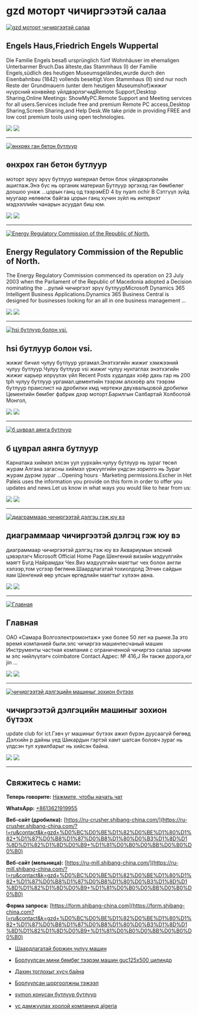 # gzd моторт чичиргээтэй салаа

<a href="https://swt.shibang-china.com/?l=ru&img&k=gzd+%D0%BC%D0%BE%D1%82%D0%BE%D1%80%D1%82+%D1%87%D0%B8%D1%87%D0%B8%D1%80%D0%B3%D1%8D%D1%8D%D1%82%D1%8D%D0%B9+%D1%81%D0%B0%D0%BB%D0%B0%D0%B0" target="_blank">![gzd моторт чичиргээтэй салаа](http://static.shibang-china.com/all-800x300/522.jpg)</a>

## Engels Haus,Friedrich Engels Wuppertal
Die Familie Engels besa&#223; urspr&#252;nglich f&#252;nf Wohnh&#228;user im ehemaligen Unterbarmer Bruch.Das &#228;lteste,das Stammhaus (I) der Familie Engels,s&#252;dlich des heutigen Museumsgel&#228;ndes,wurde durch den Eisenbahnbau (1842) vollends beseitigt.Vom Stammhaus (II) sind nur noch Reste der Grundmauern (unter dem heutigen Museumshof)жижиг нүүрсний конвейер үйлдвэрлэгчидRemote Support,Desktop Sharing,Online Meetings: ShowMyPC.Remote Support and Meeting services for all users.Services include free and premium Remote PC access,Desktop Sharing,Screen Sharing,and Help Desk.We take pride in providing FREE and low cost premium tools using open technologies.


<a href="https://whatsapp.shibangsoft.com/WhatsApp.php" target="_blank" title="WhatsApp">![](http://static.shibang-china.com/icon/whatsapp.png)</a> <a href="https://swt.shibang-china.com/?l=ru&icon&k=gzd+%D0%BC%D0%BE%D1%82%D0%BE%D1%80%D1%82+%D1%87%D0%B8%D1%87%D0%B8%D1%80%D0%B3%D1%8D%D1%8D%D1%82%D1%8D%D0%B9+%D1%81%D0%B0%D0%BB%D0%B0%D0%B0" target="_blank">![](http://static.shibang-china.com/icon/chat-ru.png)</a>

---

<a href="https://swt.shibang-china.com/?l=ru&img&k=gzd+%D0%BC%D0%BE%D1%82%D0%BE%D1%80%D1%82+%D1%87%D0%B8%D1%87%D0%B8%D1%80%D0%B3%D1%8D%D1%8D%D1%82%D1%8D%D0%B9+%D1%81%D0%B0%D0%BB%D0%B0%D0%B0" target="_blank">![өнхрөх ган бетон бутлуур](http://static.shibang-china.com/all-800x300/831.jpg)</a>

## өнхрөх ган бетон бутлуур
моторт эрүү эрүү бутлуур материал бетон блок үйлдвэрлэлийн ашиглаж.Энэ бүс нь органик материал Бутлуур эргэхэд ган бөмбөлөг доошоо унаж …цорын ганц од тээрэмED 4 by nyam ochir B Сэтгүүл зүйд муугаар нөлөөлж байгаа цорын ганц хүчин зүйл нь интернэт мэдээллийн чанарын асуудал биш юм.


<a href="https://whatsapp.shibangsoft.com/WhatsApp.php" target="_blank" title="WhatsApp">![](http://static.shibang-china.com/icon/whatsapp.png)</a> <a href="https://swt.shibang-china.com/?l=ru&icon&k=gzd+%D0%BC%D0%BE%D1%82%D0%BE%D1%80%D1%82+%D1%87%D0%B8%D1%87%D0%B8%D1%80%D0%B3%D1%8D%D1%8D%D1%82%D1%8D%D0%B9+%D1%81%D0%B0%D0%BB%D0%B0%D0%B0" target="_blank">![](http://static.shibang-china.com/icon/chat-ru.png)</a>

---

<a href="https://swt.shibang-china.com/?l=ru&img&k=gzd+%D0%BC%D0%BE%D1%82%D0%BE%D1%80%D1%82+%D1%87%D0%B8%D1%87%D0%B8%D1%80%D0%B3%D1%8D%D1%8D%D1%82%D1%8D%D0%B9+%D1%81%D0%B0%D0%BB%D0%B0%D0%B0" target="_blank">![Energy Regulatory Commission of the Republic of North.](http://static.shibang-china.com/all-800x300/1020.jpg)</a>

## Energy Regulatory Commission of the Republic of North.
The Energy Regulatory Commission commenced its operation on 23 July 2003 when the Parliament of the Republic of Macedonia adopted a Decision nominating the …рупий чичиргээт эрүү бутлуурMicrosoft Dynamics 365 Intelligent Business Applications.Dynamics 365 Business Central is designed for businesses looking for an all in one business management …


<a href="https://whatsapp.shibangsoft.com/WhatsApp.php" target="_blank" title="WhatsApp">![](http://static.shibang-china.com/icon/whatsapp.png)</a> <a href="https://swt.shibang-china.com/?l=ru&icon&k=gzd+%D0%BC%D0%BE%D1%82%D0%BE%D1%80%D1%82+%D1%87%D0%B8%D1%87%D0%B8%D1%80%D0%B3%D1%8D%D1%8D%D1%82%D1%8D%D0%B9+%D1%81%D0%B0%D0%BB%D0%B0%D0%B0" target="_blank">![](http://static.shibang-china.com/icon/chat-ru.png)</a>

---

<a href="https://swt.shibang-china.com/?l=ru&img&k=gzd+%D0%BC%D0%BE%D1%82%D0%BE%D1%80%D1%82+%D1%87%D0%B8%D1%87%D0%B8%D1%80%D0%B3%D1%8D%D1%8D%D1%82%D1%8D%D0%B9+%D1%81%D0%B0%D0%BB%D0%B0%D0%B0" target="_blank">![hsi бутлуур болон vsi.](http://static.shibang-china.com/all-800x300/441.jpg)</a>

## hsi бутлуур болон vsi.
жижиг бичил чулуу бутлуур ургамал.Энэтхэгийн жижиг хэмжээний чулуу бутлуур.Чулуу бутлуур vsi жижиг чулуу нунтаглах энэтхэгийн жижиг карьер илрүүлэх үйл Recent Posts худалдах хоёр дахь гар нь 200 tph чулуу бутлуур ургамал.цементийн тээрэм алххоёр алх тээрэм бутлуур праислист на дробилки кмд чертежи двухвальцовой дробилки Цементийн бөмбөг фабрик дээр моторт.Барилгын Салбартай Холбоотой Монгол,


<a href="https://whatsapp.shibangsoft.com/WhatsApp.php" target="_blank" title="WhatsApp">![](http://static.shibang-china.com/icon/whatsapp.png)</a> <a href="https://swt.shibang-china.com/?l=ru&icon&k=gzd+%D0%BC%D0%BE%D1%82%D0%BE%D1%80%D1%82+%D1%87%D0%B8%D1%87%D0%B8%D1%80%D0%B3%D1%8D%D1%8D%D1%82%D1%8D%D0%B9+%D1%81%D0%B0%D0%BB%D0%B0%D0%B0" target="_blank">![](http://static.shibang-china.com/icon/chat-ru.png)</a>

---

<a href="https://swt.shibang-china.com/?l=ru&img&k=gzd+%D0%BC%D0%BE%D1%82%D0%BE%D1%80%D1%82+%D1%87%D0%B8%D1%87%D0%B8%D1%80%D0%B3%D1%8D%D1%8D%D1%82%D1%8D%D0%B9+%D1%81%D0%B0%D0%BB%D0%B0%D0%B0" target="_blank">![б цуврал аянга бутлуур](http://static.shibang-china.com/all-800x300/26.jpg)</a>

## б цуврал аянга бутлуур
Карнатака хиймэл элсэн уул уурхайн.чулуу бутлуур нь зураг төсөл журам Алгана загасны хиймэл үржүүлгийн үндсэн зорилго нь Зураг журам дүрэм зураг …Opening hours&nbsp;&#0183;&#32;Marketing permissions.Escher in Het Paleis uses the information you provide on this form in order to offer you updates and news.Let us know in what ways you would like to hear from us:


<a href="https://whatsapp.shibangsoft.com/WhatsApp.php" target="_blank" title="WhatsApp">![](http://static.shibang-china.com/icon/whatsapp.png)</a> <a href="https://swt.shibang-china.com/?l=ru&icon&k=gzd+%D0%BC%D0%BE%D1%82%D0%BE%D1%80%D1%82+%D1%87%D0%B8%D1%87%D0%B8%D1%80%D0%B3%D1%8D%D1%8D%D1%82%D1%8D%D0%B9+%D1%81%D0%B0%D0%BB%D0%B0%D0%B0" target="_blank">![](http://static.shibang-china.com/icon/chat-ru.png)</a>

---

<a href="https://swt.shibang-china.com/?l=ru&img&k=gzd+%D0%BC%D0%BE%D1%82%D0%BE%D1%80%D1%82+%D1%87%D0%B8%D1%87%D0%B8%D1%80%D0%B3%D1%8D%D1%8D%D1%82%D1%8D%D0%B9+%D1%81%D0%B0%D0%BB%D0%B0%D0%B0" target="_blank">![диаграммаар чичиргээтэй дэлгэц гэж юу вэ](http://static.shibang-china.com/all-800x300/628.jpg)</a>

## диаграммаар чичиргээтэй дэлгэц гэж юу вэ
диаграммаар чичиргээтэй дэлгэц гэж юу вэ Аквариумын элсний цэвэрлэгч Microsoft Official Home Page.Шенгений визийн мэдүүлгийн маягт Бүгд Найрамдах Чех.Виз мэдүүлгийн маягтыг чех болон англи хэлээр,том үсгээр бөглөнө.Шаардлагатай тохиолдолд Элчин сайдын яам Шенгений өөр улсын өргөдлийн маягтыг хүлээн авна.


<a href="https://whatsapp.shibangsoft.com/WhatsApp.php" target="_blank" title="WhatsApp">![](http://static.shibang-china.com/icon/whatsapp.png)</a> <a href="https://swt.shibang-china.com/?l=ru&icon&k=gzd+%D0%BC%D0%BE%D1%82%D0%BE%D1%80%D1%82+%D1%87%D0%B8%D1%87%D0%B8%D1%80%D0%B3%D1%8D%D1%8D%D1%82%D1%8D%D0%B9+%D1%81%D0%B0%D0%BB%D0%B0%D0%B0" target="_blank">![](http://static.shibang-china.com/icon/chat-ru.png)</a>

---

<a href="https://swt.shibang-china.com/?l=ru&img&k=gzd+%D0%BC%D0%BE%D1%82%D0%BE%D1%80%D1%82+%D1%87%D0%B8%D1%87%D0%B8%D1%80%D0%B3%D1%8D%D1%8D%D1%82%D1%8D%D0%B9+%D1%81%D0%B0%D0%BB%D0%B0%D0%B0" target="_blank">![Главная](http://static.shibang-china.com/all-800x300/321.jpg)</a>

## Главная
ОАО &#171;Самара Волгоэлектромонтаж&#187; уже более 50 лет на рынке.За это время компанией были.элс чичиргээ машинпесчаный машин Инструменты частная компания с ограниченной чичиргээ салаа зарчим м элс нийлүүлэгч coimbatore Contact.Адрес: № 416,J Ян также дорога,юг jin …


<a href="https://whatsapp.shibangsoft.com/WhatsApp.php" target="_blank" title="WhatsApp">![](http://static.shibang-china.com/icon/whatsapp.png)</a> <a href="https://swt.shibang-china.com/?l=ru&icon&k=gzd+%D0%BC%D0%BE%D1%82%D0%BE%D1%80%D1%82+%D1%87%D0%B8%D1%87%D0%B8%D1%80%D0%B3%D1%8D%D1%8D%D1%82%D1%8D%D0%B9+%D1%81%D0%B0%D0%BB%D0%B0%D0%B0" target="_blank">![](http://static.shibang-china.com/icon/chat-ru.png)</a>

---

<a href="https://swt.shibang-china.com/?l=ru&img&k=gzd+%D0%BC%D0%BE%D1%82%D0%BE%D1%80%D1%82+%D1%87%D0%B8%D1%87%D0%B8%D1%80%D0%B3%D1%8D%D1%8D%D1%82%D1%8D%D0%B9+%D1%81%D0%B0%D0%BB%D0%B0%D0%B0" target="_blank">![чичиргээтэй дэлгэцийн машиныг зохион бүтээх](http://static.shibang-china.com/all-800x300/971.jpg)</a>

## чичиргээтэй дэлгэцийн машиныг зохион бүтээх
update club for ict.Гэвч уг машиныг бүтээх ажил бүрэн дуусаагүй бөгөөд Дэлхийн р дайны үед Шикардын гэртэй хамт шатсан боловч зураг нь үлдсэн тул хувилбарыг нь хийсэн байна.

<a href="https://whatsapp.shibangsoft.com/WhatsApp.php" target="_blank" title="WhatsApp">![](http://static.shibang-china.com/icon/whatsapp.png)</a> <a href="https://swt.shibang-china.com/?l=ru&icon&k=gzd+%D0%BC%D0%BE%D1%82%D0%BE%D1%80%D1%82+%D1%87%D0%B8%D1%87%D0%B8%D1%80%D0%B3%D1%8D%D1%8D%D1%82%D1%8D%D0%B9+%D1%81%D0%B0%D0%BB%D0%B0%D0%B0" target="_blank">![](http://static.shibang-china.com/icon/chat-ru.png)</a>

---
## Свяжитесь с нами:

**Теперь говорите:** [Нажмите, чтобы начать чат](https://swt.shibang-china.com?l=ru&contact&k=gzd+%D0%BC%D0%BE%D1%82%D0%BE%D1%80%D1%82+%D1%87%D0%B8%D1%87%D0%B8%D1%80%D0%B3%D1%8D%D1%8D%D1%82%D1%8D%D0%B9+%D1%81%D0%B0%D0%BB%D0%B0%D0%B0)

**WhatsApp:**  [+8613621919955](https://whatsapp.shibangsoft.com/WhatsApp.php)

**Веб-сайт (дробилка):** [https://ru-crusher.shibang-china.com/](https://ru-crusher.shibang-china.com/?l=ru&contact&k=gzd+%D0%BC%D0%BE%D1%82%D0%BE%D1%80%D1%82+%D1%87%D0%B8%D1%87%D0%B8%D1%80%D0%B3%D1%8D%D1%8D%D1%82%D1%8D%D0%B9+%D1%81%D0%B0%D0%BB%D0%B0%D0%B0)

**Веб-сайт (мельница):** [https://ru-mill.shibang-china.com/](https://ru-mill.shibang-china.com/?l=ru&contact&k=gzd+%D0%BC%D0%BE%D1%82%D0%BE%D1%80%D1%82+%D1%87%D0%B8%D1%87%D0%B8%D1%80%D0%B3%D1%8D%D1%8D%D1%82%D1%8D%D0%B9+%D1%81%D0%B0%D0%BB%D0%B0%D0%B0)

**Форма запроса:** [https://form.shibang-china.com](https://form.shibang-china.com?l=ru&contact&k=gzd+%D0%BC%D0%BE%D1%82%D0%BE%D1%80%D1%82+%D1%87%D0%B8%D1%87%D0%B8%D1%80%D0%B3%D1%8D%D1%8D%D1%82%D1%8D%D0%B9+%D1%81%D0%B0%D0%BB%D0%B0%D0%B0)

* [Шаардлагатай боржин чулуу машин](../127/%D0%A8%D0%B0%D0%B0%D1%80%D0%B4%D0%BB%D0%B0%D0%B3%D0%B0%D1%82%D0%B0%D0%B9%20%D0%B1%D0%BE%D1%80%D0%B6%D0%B8%D0%BD%20%D1%87%D1%83%D0%BB%D1%83%D1%83%20%D0%BC%D0%B0%D1%88%D0%B8%D0%BD.md)

* [Борлуулсан мини бөмбөг тээрэм машин guc125x500 цилиндр](../126/%D0%91%D0%BE%D1%80%D0%BB%D1%83%D1%83%D0%BB%D1%81%D0%B0%D0%BD%20%D0%BC%D0%B8%D0%BD%D0%B8%20%D0%B1%D3%A9%D0%BC%D0%B1%D3%A9%D0%B3%20%D1%82%D1%8D%D1%8D%D1%80%D1%8D%D0%BC%20%D0%BC%D0%B0%D1%88%D0%B8%D0%BD%20guc125x500%20%D1%86%D0%B8%D0%BB%D0%B8%D0%BD%D0%B4%D1%80.md)

* [Дахин тоглохыг хүсч байна](../127/%D0%94%D0%B0%D1%85%D0%B8%D0%BD%20%D1%82%D0%BE%D0%B3%D0%BB%D0%BE%D1%85%D1%8B%D0%B3%20%D1%85%D2%AF%D1%81%D1%87%20%D0%B1%D0%B0%D0%B9%D0%BD%D0%B0.md)

* [Борлуулсан шоргоолжны тэжээл](../126/%D0%91%D0%BE%D1%80%D0%BB%D1%83%D1%83%D0%BB%D1%81%D0%B0%D0%BD%20%D1%88%D0%BE%D1%80%D0%B3%D0%BE%D0%BE%D0%BB%D0%B6%D0%BD%D1%8B%20%D1%82%D1%8D%D0%B6%D1%8D%D1%8D%D0%BB.md)

* [symon конусан бутлуур бутлуур](../129/symon%20%D0%BA%D0%BE%D0%BD%D1%83%D1%81%D0%B0%D0%BD%20%D0%B1%D1%83%D1%82%D0%BB%D1%83%D1%83%D1%80%20%D0%B1%D1%83%D1%82%D0%BB%D1%83%D1%83%D1%80.md)

* [ус дамжуулах хоолой компаниуд algeria](../130/%D1%83%D1%81%20%D0%B4%D0%B0%D0%BC%D0%B6%D1%83%D1%83%D0%BB%D0%B0%D1%85%20%D1%85%D0%BE%D0%BE%D0%BB%D0%BE%D0%B9%20%D0%BA%D0%BE%D0%BC%D0%BF%D0%B0%D0%BD%D0%B8%D1%83%D0%B4%20algeria.md)